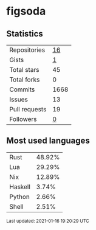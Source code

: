 # figsoda


## Statistics

<table>
    <tr>
        <td>Repositories</td>
        <td><a href="https://github.com/figsoda?tab=repositories">16</a></td>
    </tr>
    <tr>
        <td>Gists</td>
        <td><a href="https://gist.github.com/figsoda">1</a></td>
    </tr>
    <tr>
        <td>Total stars</td>
        <td>45</td>
    </tr>
    <tr>
        <td>Total forks</td>
        <td>0</td>
    </tr>
    <tr>
        <td>Commits</td>
        <td>1668</td>
    </tr>
    <tr>
        <td>Issues</td>
        <td>13</td>
    </tr>
    <tr>
        <td>Pull requests</td>
        <td>19</td>
    </tr>
    <tr>
        <td>Followers</td>
        <td><a href="https://github.com/figsoda?tab=followers">0</a></td>
    </tr>
</table>


## Most used languages

<table>
<tr><td>Rust</td><td>48.92%</td></tr>
<tr><td>Lua</td><td>29.29%</td></tr>
<tr><td>Nix</td><td>12.89%</td></tr>
<tr><td>Haskell</td><td>3.74%</td></tr>
<tr><td>Python</td><td>2.66%</td></tr>
<tr><td>Shell</td><td>2.51%</td></tr>
</table>


<sub>Last updated: 2021-01-16 19:20:29 UTC</sub>
